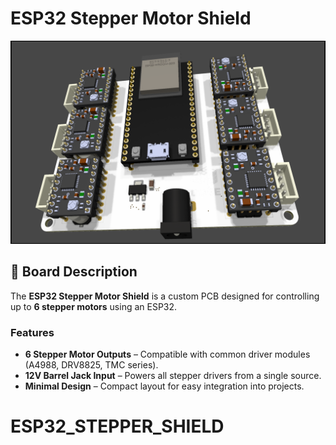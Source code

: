 # ESP32 Stepper Motor Shield

![ESP32 Stepper Shield Preview](./ESP32_STEPPER_SHIELD.png)

## 📌 Board Description
The **ESP32 Stepper Motor Shield** is a custom PCB designed for controlling up to **6 stepper motors** using an ESP32.

### Features
- **6 Stepper Motor Outputs** – Compatible with common driver modules (A4988, DRV8825, TMC series).
- **12V Barrel Jack Input** – Powers all stepper drivers from a single source.
- **Minimal Design** – Compact layout for easy integration into projects.
# ESP32_STEPPER_SHIELD
